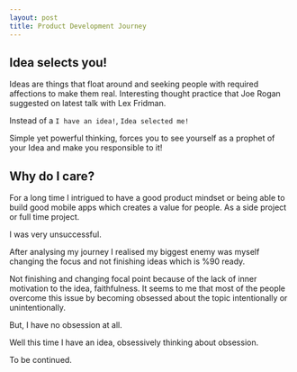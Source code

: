 ```yaml
---
layout: post
title: Product Development Journey
---
```


## Idea selects you! 

Ideas are things that float around and seeking people with required affections to make them real. Interesting thought practice that Joe Rogan suggested on latest talk with Lex Fridman.

Instead of a `I have an idea!`, `Idea selected me!`

Simple yet powerful thinking, forces you to see yourself as a prophet of your Idea and make you responsible to it! 
<!-- more -->
## Why do I care?

For a long time I intrigued to have a good product mindset or being able to build good mobile apps which creates a value for people. As a side project or full time project.  

I was very unsuccessful.

After analysing my journey I realised my biggest enemy was myself changing the focus and not finishing ideas which is %90 ready. 

Not finishing and changing focal point because of the lack of inner motivation to the idea, faithfulness. It seems to me that most of the people overcome this issue by becoming obsessed about the topic intentionally or unintentionally. 

But, I have no obsession at all.

Well this time I have an idea, obsessively thinking about obsession. 

To be continued.